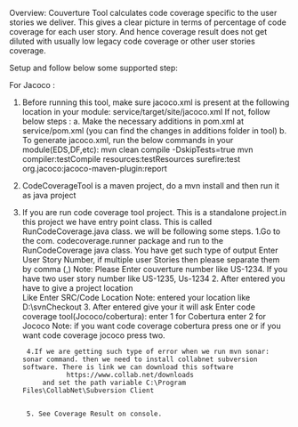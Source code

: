 Overview: 
         Couverture Tool calculates code coverage specific to the user stories we deliver.
         This gives a clear picture in terms of percentage of code coverage for each user story.
         And hence coverage result does not get diluted with usually low legacy code coverage or other user stories coverage.   

Setup and follow below some supported  step:

For Jacoco :
1) Before running this tool, make sure jacoco.xml is present at the following location in your module: service/target/site/jacoco.xml
	If not, follow below steps : 
	a. Make the necessary additions in pom.xml at service/pom.xml (you can find the changes in additions folder in tool)
	b. To generate jacoco.xml, run the below commands in your module(EDS,DF,etc):
		mvn clean compile -DskipTests=true
		mvn compiler:testCompile resources:testResources surefire:test org.jacoco:jacoco-maven-plugin:report
		
2) CodeCoverageTool is a maven project, do a mvn install and then run it as java project

3) If you are run code coverage tool project. This is a standalone project.in this project we have entry point class. This is called  RunCodeCoverage.java class.
   we will be following some steps.
       1.Go to the com. codecoverage.runner package and  run  to the RunCodeCoverage  java class.
         You have get such type of output
   Enter User Story Number, if multiple user Stories then please separate them       by comma (,)
        Note: Please Enter couverture number like US-1234. If you have two user story number like US-1235, Us-1234
       2. After entered you have to give a project location  
          Like Enter SRC/Code Location
          Note: entered your location like D:\svnCheckout
       3. After entered give your it will ask
         Enter code coverage tool(Jococo/cobertura):
          enter 1 for Cobertura
          enter 2 for Jococo
          Note: if you want  code coverage cobertura press one or if you want  code coverage jococo press two.

        4.If we are getting such type of error when we run mvn sonar: sonar command. then we need to install collabnet subversion software. There is link we can download this software 
                  https://www.collab.net/downloads
            and set the path variable C:\Program Files\CollabNet\Subversion Client


        5. See Coverage Result on console.


